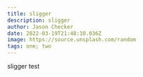 ```yaml
---
title: sligger
description: sligger
author: Jason Checker
date: 2022-03-19T21:48:10.036Z
image: https://source.unsplash.com/random
tags: one; two
---
```

sligger test